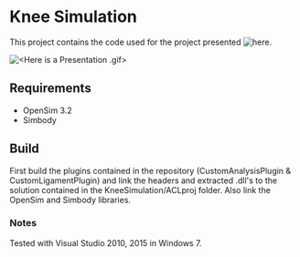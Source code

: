 # Knee Simulation


This project contains the code used for the project presented ![here](https://www.youtube.com/watch?v=55KIqKJ46kc "here").

![<Here is a Presentation .gif>](https://j.gifs.com/RogZGE.gif "This is a Presentation .gif")

## Requirements
*	OpenSim 3.2
*	Simbody 
	
## Build

First build the plugins contained in the repository (CustomAnalysisPlugin & CustomLigamentPlugin) and link the headers and extracted .dll's to the solution contained in the KneeSimulation/ACLproj folder.
Also link the OpenSim and Simbody libraries.

### Notes
Tested with Visual Studio 2010, 2015 in Windows 7.
